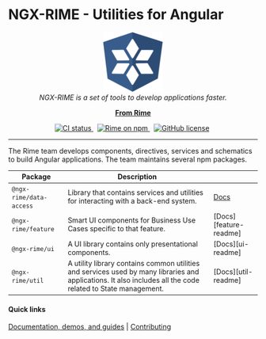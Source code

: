 # NGX-RIME - Utilities for Angular

<p align="center">
  <img src="./images/ngx-rime-logo.png" alt="ngx-rime-logo" width="120px" height="120px"/>
  <br>
  <i>
    NGX-RIME is a set of tools to develop applications faster.
  </i>
  <br>
</p>

<p align="center">
  <a href="https://rime-dev.github.io"><strong>From Rime</strong></a>
  <br>
</p>

<p align="center">
  <a href="https://circleci.com/gh/rime-dev/ngx-rime/tree/main">
    <img src="https://circleci.com/gh/rime-dev/ngx-rime/tree/main.svg?style=shield" alt="CI status" />
  </a>&nbsp;
  <a href="https://www.npmjs.com/org/ngx-rime">
    <img src="https://img.shields.io/npm/v/@ngx-rime/util?color=limegreen&label=NPM%20package&logo=npm&logoColor=%23fff" alt="Rime on npm" />
  </a>&nbsp;
  <a href="https://github.com/rime-dev/ngx-rime/blob/main/LICENSE"><img alt="GitHub license" src="https://img.shields.io/github/license/rime-dev/ngx-rime"></a>&nbsp;
</p>

<hr>

The Rime team develops components, directives, services and schematics to build Angular applications. The team maintains several npm packages.

| Package            | Description                                                                                                                                                  |                    |
| ------------------ | ------------------------------------------------------------------------------------------------------------------------------------------------------------ | ------------------------ |
| `@ngx-rime/data-access` | Library that contains services and utilities for interacting with a back-end system.                                                                         | [Docs][data-access-readme] |
| `@ngx-rime/feature`     | Smart UI components for Business Use Cases specific to that feature.                                                                                         | [Docs][feature-readme]     |
| `@ngx-rime/ui`          | A UI library contains only presentational components.                                                                                                        | [Docs][ui-readme]          |
| `@ngx-rime/util`        | A utility library contains common utilities and services used by many libraries and applications. It also includes all the code related to State management. | [Docs][util-readme]        |

#### Quick links

[Documentation, demos, and guides][ngx-rime-docs] |
[Contributing](https://github.com/rime-dev/components/blob/main/CONTRIBUTING.md)

[ngx-rime-docs]: https://rime-dev.github.io/ngx-rime
[data-access-readme]: https://github.com/rime-dev/ngx-rime/blob/main/libs/data-access/README.md
[feature-docs]: https://github.com/rime-dev/ngx-rime/blob/main/libs/feature/README.md
[ui-docs]: https://github.com/rime-dev/ngx-rime/blob/main/libs/ui/README.md
[util-docs]: https://github.com/rime-dev/ngx-rime/blob/main/libs/util/README.md
